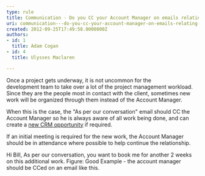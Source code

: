 ```yaml
---
type: rule
title: Communication - Do you CC your Account Manager on emails relating to new work?
uri: communication---do-you-cc-your-account-manager-on-emails-relating-to-new-work
created: 2012-09-25T17:49:58.0000000Z
authors:
- id: 1
  title: Adam Cogan
- id: 4
  title: Ulysses Maclaren

---
```


 
​​​Once a project gets underway, it is not uncommon for the development team to take                     over a lot of the project management workload. Since they are the people most in                     contact with the client, sometimes new work will be organized through them instead                     of the Account Manager.​
 
When this is the case, the "As per our conversation" email should CC the Account Manager                     so he is always aware of all work being done, and can create a [new CRM opportunity](/_layouts/15/FIXUPREDIRECT.ASPX?WebId=3dfc0e07-e23a-4cbb-aac2-e778b71166a2&amp;TermSetId=07da3ddf-0924-4cd2-a6d4-a4809ae20160&amp;TermId=c797ad7b-cbb5-4266-8687-e5ca52c1aa6d) if required.

If an initial meeting is required for the new work, the Account Manager should be in attendance                     where possible to help continue the relationship.

Hi Bill,
                            As per our conversation, you want to book me for another 2 weeks on this additional work.​
Figure: Good Example - the account manager should be CCed on an email like this.
